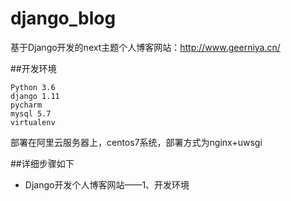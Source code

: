 # django_blog
基于Django开发的next主题个人博客网站：http://www.geerniya.cn/

##开发环境

```
Python 3.6
django 1.11
pycharm
mysql 5.7
virtualenv
```
部署在阿里云服务器上，centos7系统，部署方式为nginx+uwsgi

##详细步骤如下

-  Django开发个人博客网站——1、开发环境
